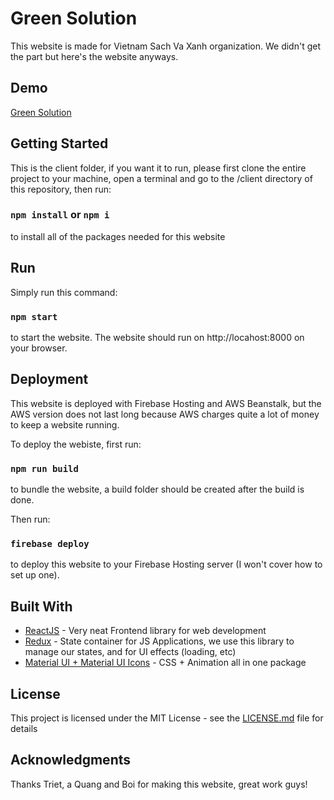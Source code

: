 # Green Solution

This website is made for Vietnam Sach Va Xanh organization. We didn't get the part but here's the website anyways.

## Demo

[Green Solution](https://green-solution-rmit.web.app/home)

## Getting Started

This is the client folder, if you want it to run, please first clone the entire project to your machine, open a terminal and go to the /client directory of this repository, then run:

### `npm install` or `npm i`

to install all of the packages needed for this website

## Run

Simply run this command:

### `npm start`

to start the website. The website should run on http://locahost:8000 on your browser.

## Deployment

This website is deployed with Firebase Hosting and AWS Beanstalk, but the AWS version does not last long because AWS charges quite a lot of money to keep a website running.

To deploy the webiste, first run:

### `npm run build`

to bundle the website, a build folder should be created after the build is done.

Then run:

### `firebase deploy`

to deploy this website to your Firebase Hosting server (I won't cover how to set up one).

## Built With

* [ReactJS](https://reactjs.org/) - Very neat Frontend library for web development
* [Redux](https://redux.js.org/) - State container for JS Applications, we use this library to manage our states, and for UI effects (loading, etc)
* [Material UI + Material UI Icons](https://material-ui.com/) - CSS + Animation all in one package


## License

This project is licensed under the MIT License - see the [LICENSE.md](LICENSE.md) file for details

## Acknowledgments

Thanks Triet, a Quang and Boi for making this website, great work guys!
